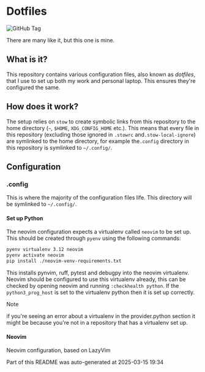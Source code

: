 # Dotfiles

![GitHub Tag](https://img.shields.io/github/v/tag/marcelblijleven/dotfiles?style=plastic&label=version)

There are many like it, but this one is mine.

## What is it?

This repository contains various configuration files, also known as _dotfiles_,
that I use to set up both my work and personal laptop. This ensures they're
configured the same.

## How does it work?

The setup relies on `stow` to create symbolic links from this repository to the
home directory (`~`, `$HOME`, `XDG_CONFIG_HOME` etc.). This means that every
file in this repository (excluding those ignored in `.stowrc`
and`.stow-local-ignore`) are symlinked to the home directory,
for example the`.config` directory in this repository is symlinked to `~/.config/`.

## Configuration

<!--- end of static README.md --->

### .config

This is where the majority of the configuration files life.
This directory will be symlinked to `~/.config/`.

#### Set up Python

The neovim configuration expects a virtualenv called `neovim` to be set up. This should be created through `pyenv` using
the following commands:

```bash
pyenv virtualenv 3.12 neovim
pyenv activate neovim
pip install ./neovim-venv-requirements.txt
```

This installs pynvim, ruff, pytest and debugpy into the neovim virtualenv. Neovim should be configured to use this virtualenv
already, this can be checked by opening neovim and running `:checkhealth python`. If the `python3_prog_host` is set to the
virtualenv python then it is set up correctly.

> [!NOTE]
> if you're seeing an error about a virtualenv in the provider.python section it might be because you're not in a repository
that has a virtualenv set up.

#### Neovim

Neovim configuration, based on LazyVim

Part of this README was auto-generated at 2025-03-15 19:34

